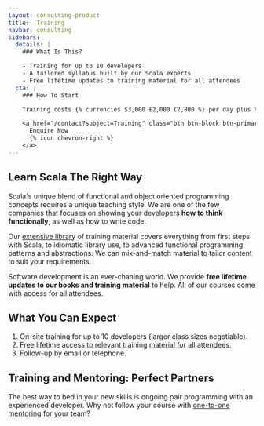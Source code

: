 ```yaml
---
layout: consulting-product
title:  Training
navbar: consulting
sidebars:
  details: |
    ### What Is This?

    - Training for up to 10 developers
    - A tailored syllabus built by our Scala experts
    - Free lifetime updates to training material for all attendees
  cta: |
    ### How To Start

    Training costs {% currencies $3,000 £2,000 €2,800 %} per day plus travel for up to 10 developers.

    <a href="/contact?subject=Training" class="btn btn-block btn-primary">
      Enquire Now
      {% icon chevron-right %}
    </a>
---
```


## Learn Scala The Right Way

Scala's unique blend of functional and object oriented programming concepts requires a unique teaching style. We are one of the few companies that focuses on showing your developers **how to think functionally**, as well as how to write code.

Our [extensive library](/training) of training material covers everything from first steps with Scala, to idiomatic library use, to advanced functional programming patterns and abstractions. We can mix-and-match material to tailor content to suit your requirements.

Software development is an ever-chaning world. We provide **free lifetime updates to our books and training material** to help. All of our courses come with access for all attendees.

## What You Can Expect

1. On-site training for up to 10 developers (larger class sizes negotiable).
2. Free lifetime access to relevant training material for all attendees.
3. Follow-up by email or telephone.

## Training and Mentoring: Perfect Partners

The best way to bed in your new skills is ongoing pair programming with an experienced developer. Why not follow your course with [one-to-one mentoring](../mentoring) for your team?
